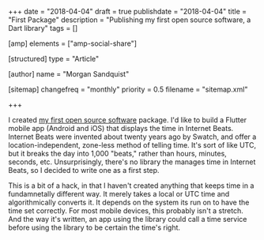 +++
date = "2018-04-04"
draft = true
publishdate = "2018-04-04"
title = "First Package"
description = "Publishing my first open source software, a Dart library"
tags = []

[amp]
    elements = ["amp-social-share"]

[structured]
    type = "Article"

[author]
    name = "Morgan Sandquist"

[sitemap]
  changefreq = "monthly"
  priority = 0.5
  filename = "sitemap.xml"

+++

I created [my first open source software](https://pub.dartlang.org/packages/internet_beats) package. I'd like to build a Flutter mobile app (Android and iOS) that displays the time in Internet Beats. Internet Beats were invented about twenty years ago by Swatch, and offer a location-independent, zone-less method of telling time. It's sort of like UTC, but it breaks the day into 1,000 "beats," rather than hours, minutes, seconds, etc. Unsurprisingly, there's no library the manages time in Internet Beats, so I decided to write one as a first step.

This is a bit of a hack, in that I haven't created anything that keeps time in a fundamnetally different way. It merely takes a local or UTC time and algorithmically converts it. It depends on the system its run on to have the time set correctly. For most mobile devices, this probably isn't a stretch. And the way it's written, an app using the library could call a time service before using the library to be certain the time's right.